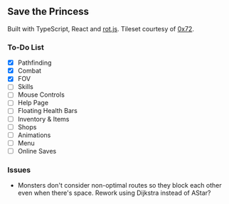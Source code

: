 ## Save the Princess

Built with TypeScript, React and [rot.js](http://ondras.github.io/rot.js/hp/). Tileset courtesy of [0x72](https://0x72.itch.io/dungeontileset-ii).

### To-Do List

- [x] Pathfinding 
- [x] Combat
- [x] FOV
- [ ] Skills
- [ ] Mouse Controls
- [ ] Help Page
- [ ] Floating Health Bars
- [ ] Inventory & Items
- [ ] Shops
- [ ] Animations
- [ ] Menu
- [ ] Online Saves

### Issues

- Monsters don't consider non-optimal routes so they block each other even when there's space. Rework using Dijkstra instead of AStar?